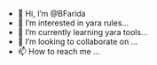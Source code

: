 - 👋 Hi, I’m @BFarida
- 👀 I’m interested in yara rules...
- 🌱 I’m currently learning yara tools...
- 💞️ I’m looking to collaborate on ...
- 📫 How to reach me ...

<!---
BFarida/BFarida is a ✨ special ✨ repository because its `README.md` (this file) appears on your GitHub profile.
You can click the Preview link to take a look at your changes.
--->
